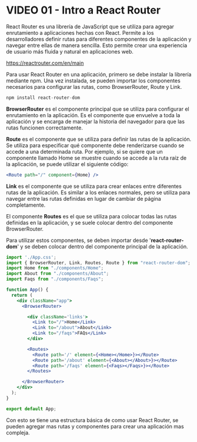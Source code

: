 # VIDEO 01 - Intro a React Router

React Router es una librería de JavaScript que se utiliza para agregar enrutamiento a aplicaciones hechas con React. Permite a los desarrolladores definir rutas para diferentes componentes de la aplicación y navegar entre ellas de manera sencilla. Esto permite crear una experiencia de usuario más fluida y natural en aplicaciones web.

<https://reactrouter.com/en/main>

Para usar React Router en una aplicación, primero se debe instalar la librería mediante npm. Una vez instalada, se pueden importar los componentes necesarios para configurar las rutas, como BrowserRouter, Route y Link.

```jsx
npm install react-router-dom
```

**BrowserRouter** es el componente principal que se utiliza para configurar el enrutamiento en la aplicación. Es el componente que envuelve a toda la aplicación y se encarga de manejar la historia del navegador para que las rutas funcionen correctamente.

**Route** es el componente que se utiliza para definir las rutas de la aplicación. Se utiliza para especificar qué componente debe renderizarse cuando se accede a una determinada ruta. Por ejemplo, si se quiere que un componente llamado Home se muestre cuando se accede a la ruta raíz de la aplicación, se puede utilizar el siguiente código:

```jsx
<Route path="/" component={Home} />
```

**Link** es el componente que se utiliza para crear enlaces entre diferentes rutas de la aplicación. Es similar a los enlaces <a> normales, pero se utiliza para navegar entre las rutas definidas en lugar de cambiar de página completamente.

El componente **Routes** es el que se utiliza para colocar todas las rutas definidas en la aplicación, y se suele colocar dentro del componente BrowserRouter.

Para utilizar estos componentes, se deben importar desde '**react-router-dom**' y se deben colocar dentro del componente principal de la aplicación.

```jsx
import './App.css';
import { BrowserRouter, Link, Routes, Route } from "react-router-dom";
import Home from "./components/Home";
import About from "./components/About";
import Faqs from "./components/Faqs";

function App() {
  return (
    <div className="app">
      <BrowserRouter>

        <div className='links'>
          <Link to="/">Home</Link>
          <Link to="/about">About</Link>
          <Link to="/faqs">FAQs</Link>
        </div>

        <Routes>
          <Route path='/' element={<Home></Home>}></Route>
          <Route path='/about' element={<About></About>}></Route>
          <Route path='/faqs' element={<Faqs></Faqs>}></Route>
        </Routes>

      </BrowserRouter>
    </div>
  );
}

export default App;
```

Con esto se tiene una estructura básica de como usar React Router, se pueden agregar mas rutas y componentes para crear una aplicación mas compleja.

